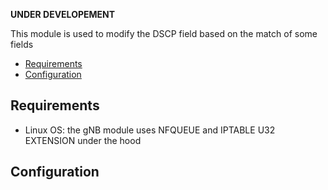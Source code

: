 **UNDER DEVELOPEMENT**

This module is used to modify the DSCP field based on the match of some fields

- [Requirements](#requirements)
- [Configuration](#configuration)

## Requirements

- Linux OS: the gNB module uses NFQUEUE and IPTABLE U32 EXTENSION under the hood

## Configuration